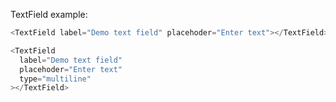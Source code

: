 TextField example:

```js
<TextField label="Demo text field" placehoder="Enter text"></TextField>
```

```js
<TextField
  label="Demo text field"
  placehoder="Enter text"
  type="multiline"
></TextField>
```
